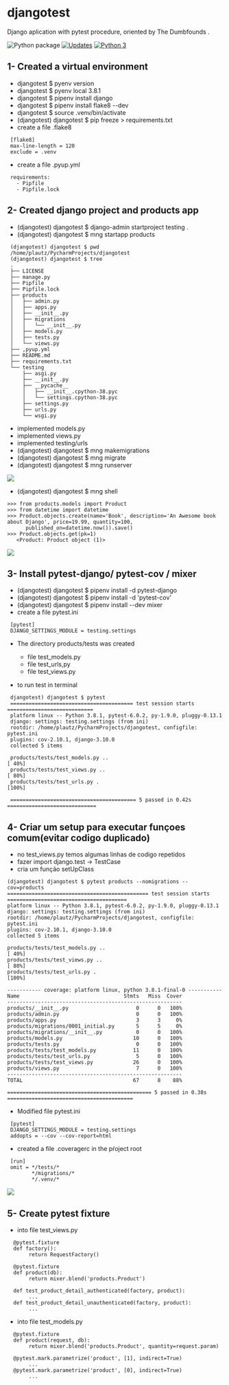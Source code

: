 # djangotest
Django aplication with pytest procedure, oriented by The Dumbfounds .

![Python package](https://github.com/jlplautz/djangotest/workflows/Python%20package/badge.svg)
[![Updates](https://pyup.io/repos/github/jlplautz/djangotest/shield.svg)](https://pyup.io/repos/github/jlplautz/djangotest/)
[![Python 3](https://pyup.io/repos/github/jlplautz/djangotest/python-3-shield.svg)](https://pyup.io/repos/github/jlplautz/djangotest/)


## 1- Created a virtual environment
   - djangotest $ pyenv version
   - djangotest $ pyenv local 3.8.1
   - djangotest $ pipenv install django
   - djangotest $ pipenv install flake8 --dev
   - djangotest $ source .venv/bin/activate
   - (djangotest) djangotest $ pip freeze > requirements.txt
   - create a file .flake8
   ```
    [flake8]
    max-line-length = 120
    exclude = .venv
   ```
   - create a file .pyup.yml
   ```
    requirements:
      - Pipfile
      - Pipfile.lock
   ```

## 2- Created django project and products app
   - (djangotest) djangotest $ django-admin startproject testing .
   - (djangotest) djangotest $ mng startapp products
   ```
    (djangotest) djangotest $ pwd
    /home/plautz/PycharmProjects/djangotest
    (djangotest) djangotest $ tree
    .
    ├── LICENSE
    ├── manage.py
    ├── Pipfile
    ├── Pipfile.lock
    ├── products
    │   ├── admin.py
    │   ├── apps.py
    │   ├── __init__.py
    │   ├── migrations
    │   │   └── __init__.py
    │   ├── models.py
    │   ├── tests.py
    │   └── views.py
    ├── ,pyup.yml
    ├── README.md
    ├── requirements.txt
    └── testing
        ├── asgi.py
        ├── __init__.py
        ├── __pycache__
        │   ├── __init__.cpython-38.pyc
        │   └── settings.cpython-38.pyc
        ├── settings.py
        ├── urls.py
        └── wsgi.py
   ```

   - implemented models.py
   - implemented views.py
   - implemented testing/urls
   - (djangotest) djangotest $ mng makemigrations
   - (djangotest) djangotest $ mng migrate
   - (djangotest) djangotest $ mng runserver
   
   ![](products/static/products/images/page_not_found.png)
   
   - (djangotest) djangotest $ mng shell
   ```
   >>> from products.models import Product
   >>> from datetime import datetime
   >>> Product.objects.create(name='Book', description='An Awesome book about Django', price=19.99, quantity=100, 
         published_on=datetime.now()).save()
   >>> Product.objects.get(pk=1)
      <Product: Product object (1)>
   ```   
   ![](products/static/products/images/Book.png)
   
## 3- Install pytest-django/ pytest-cov / mixer
   
   - (djangotest) djangotest $ pipenv install -d pytest-django
   - (djangotest) djangotest $ pipenv install -d 'pytest-cov'
   - (djangotest) djangotest $ pipenv install --dev mixer
   - create a file pytest.ini
   ```
    [pytest]
    DJANGO_SETTINGS_MODULE = testing.settings
   ```
   - The directory products/tests was created
     - file test_models.py
     - file test_urls,py
     - file test_views.py
   
   - to run test in terminal 
   ```
    djangotest) djangotest $ pytest
    ======================================== test session starts ============================
    platform linux -- Python 3.8.1, pytest-6.0.2, py-1.9.0, pluggy-0.13.1
    django: settings: testing.settings (from ini)
    rootdir: /home/plautz/PycharmProjects/djangotest, configfile: pytest.ini
    plugins: cov-2.10.1, django-3.10.0
    collected 5 items                                                                                                                                      

    products/tests/test_models.py ..                                                [ 40%]
    products/tests/test_views.py ..                                                 [ 80%]
    products/tests/test_urls.py .                                                   [100%]
    
    ========================================= 5 passed in 0.42s =============================
   ```           

## 4- Criar um setup para executar funçoes comum(evitar codigo duplicado)     
   - no test_views.py temos algumas linhas de codigo repetidos 
   - fazer import django.test -> TestCase
   - cria um função setUpClass
                                    
   ```
   (djangotest) djangotest $ pytest products --nomigrations --cov=products
   ============================================== test session starts =======================================
   platform linux -- Python 3.8.1, pytest-6.0.2, py-1.9.0, pluggy-0.13.1
   django: settings: testing.settings (from ini)
   rootdir: /home/plautz/PycharmProjects/djangotest, configfile: pytest.ini
   plugins: cov-2.10.1, django-3.10.0
   collected 5 items                                                                                                                                      
   
   products/tests/test_models.py ..                                                                   [ 40%]
   products/tests/test_views.py ..                                                                    [ 80%]
   products/tests/test_urls.py .                                                                      [100%]
   
   ----------- coverage: platform linux, python 3.8.1-final-0 -----------
   Name                                  Stmts   Miss  Cover
   ---------------------------------------------------------
   products/__init__.py                      0      0   100%
   products/admin.py                         0      0   100%
   products/apps.py                          3      3     0%
   products/migrations/0001_initial.py       5      5     0%
   products/migrations/__init__.py           0      0   100%
   products/models.py                       10      0   100%
   products/tests.py                         0      0   100%
   products/tests/test_models.py            11      0   100%
   products/tests/test_urls.py               5      0   100%
   products/tests/test_views.py             26      0   100%
   products/views.py                         7      0   100%
   ---------------------------------------------------------
   TOTAL                                    67      8    88%
   
   =============================================== 5 passed in 0.38s =========================================
   ```     
   - Modified file pytest.ini
   ```
    [pytest]
    DJANGO_SETTINGS_MODULE = testing.settings
    addopts = --cov --cov-report=html
   ```
   - created a file .coveragerc in the pŕoject root
   ```
    [run]
    omit = */tests/*
           */migrations/*
           */.venv/*
   ```
   ![](products/static/products/images/COVERAGE_HTML.png)
   

## 5- Create pytest fixture
   - into file test_views.py
   ```
     @pytest.fixture
     def factory():
          return RequestFactory()

     @pytest.fixture
     def product(db):
          return mixer.blend('products.Product')

     def test_product_detail_authenticated(factory, product):
          ...
     def test_product_detail_unauthenticated(factory, product):
          ...
   ```
   - into file test_models.py
   ```
     @pytest.fixture
     def product(request, db):
          return mixer.blend('products.Product', quantity=request.param)

     @pytest.mark.parametrize('product', [1], indirect=True)
          ...
     @pytest.mark.parametrize('product', [0], indirect=True)
          ...
   ```
